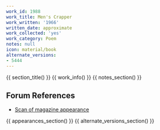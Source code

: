 ```yaml
---
work_id: 1988
work_title: Men's Crapper
work_written: '1966'
written_date: approximate
work_collected: 'yes'
work_category: Poem
notes: null
icon: material/book
alternate_versions:
- 5444
---
```


{{ section_title() }}
{{ work_info() }}
{{ notes_section() }}
## Forum References
- [Scan of magazine appearance](https://bukowskiforum.com/threads/mens-crapper-intrepid-march-1967.6908/)

{{ appearances_section() }}
{{ alternate_versions_section() }}